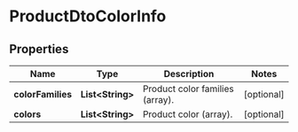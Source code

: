 

# ProductDtoColorInfo


## Properties

| Name | Type | Description | Notes |
|------------ | ------------- | ------------- | -------------|
|**colorFamilies** | **List&lt;String&gt;** | Product color families (array). |  [optional] |
|**colors** | **List&lt;String&gt;** | Product color (array). |  [optional] |



